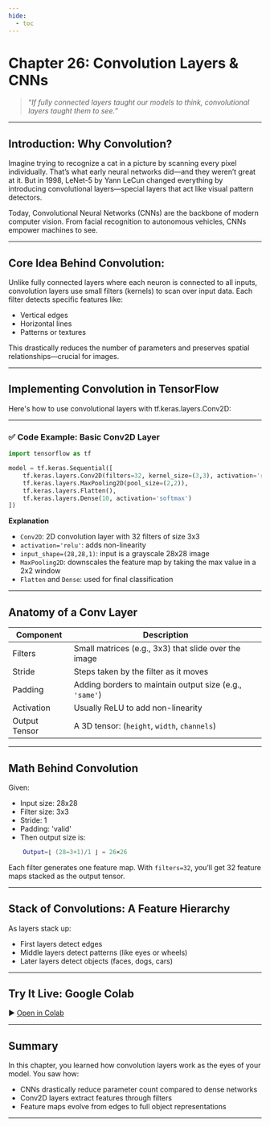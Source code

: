 ```yaml
---
hide:
  - toc
---
```


# Chapter 26: Convolution Layers & CNNs

> “*If fully connected layers taught our models to think, convolutional layers taught them to see.*”

---

## Introduction: Why Convolution?

Imagine trying to recognize a cat in a picture by scanning every pixel individually. That’s what early neural networks did—and they weren’t great at it. But in 1998, LeNet-5 by Yann LeCun changed everything by introducing convolutional layers—special layers that act like visual pattern detectors.

Today, Convolutional Neural Networks (CNNs) are the backbone of modern computer vision. From facial recognition to autonomous vehicles, CNNs empower machines to see.

---

## Core Idea Behind Convolution:

Unlike fully connected layers where each neuron is connected to all inputs, convolution layers use small filters (kernels) to scan over input data. Each filter detects specific features like:

- Vertical edges  
- Horizontal lines  
- Patterns or textures

This drastically reduces the number of parameters and preserves spatial relationships—crucial for images.

---

## Implementing Convolution in TensorFlow

Here's how to use convolutional layers with tf.keras.layers.Conv2D:

---

### ✅ Code Example: Basic Conv2D Layer
```python
import tensorflow as tf

model = tf.keras.Sequential([
    tf.keras.layers.Conv2D(filters=32, kernel_size=(3,3), activation='relu', input_shape=(28,28,1)),
    tf.keras.layers.MaxPooling2D(pool_size=(2,2)),
    tf.keras.layers.Flatten(),
    tf.keras.layers.Dense(10, activation='softmax')
])
```
**Explanation**

- `Conv2D`: 2D convolution layer with 32 filters of size 3x3  
- `activation='relu'`: adds non-linearity   
- `input_shape=(28,28,1)`: input is a grayscale 28x28 image  
- `MaxPooling2D`: downscales the feature map by taking the max value in a 2x2 window  
- `Flatten` and `Dense`: used for final classification

---

## Anatomy of a Conv Layer

|Component	            |Description                                                |
|-----------------------|-----------------------------------------------------------|
|Filters	            |Small matrices (e.g., 3x3) that slide over the image       |
|Stride	                |Steps taken by the filter as it moves                      |
|Padding	            |Adding borders to maintain output size (e.g., `'same'`)    |
|Activation	            |Usually ReLU to add non-linearity                          |
|Output Tensor	        |A 3D tensor: (`height`, `width`, `channels`)               |

---

##  Math Behind Convolution

Given:

- Input size: 28x28  
- Filter size: 3x3  
- Stride: 1  
- Padding: 'valid'  
- Then output size is:

```lua
    Output=⌊ (28−3+1)/1 ⌋ = 26×26
```

Each filter generates one feature map. With `filters=32`, you’ll get 32 feature maps stacked as the output tensor.

---

##  Stack of Convolutions: A Feature Hierarchy

As layers stack up:

- First layers detect edges  
- Middle layers detect patterns (like eyes or wheels)  
- Later layers detect objects (faces, dogs, cars)

---

## Try It Live: Google Colab

▶️ [Open in Colab](https://colab.research.google.com/)

---

## Summary

In this chapter, you learned how convolution layers work as the eyes of your model. You saw how:

- CNNs drastically reduce parameter count compared to dense networks  
- Conv2D layers extract features through filters  
- Feature maps evolve from edges to full object representations

---

